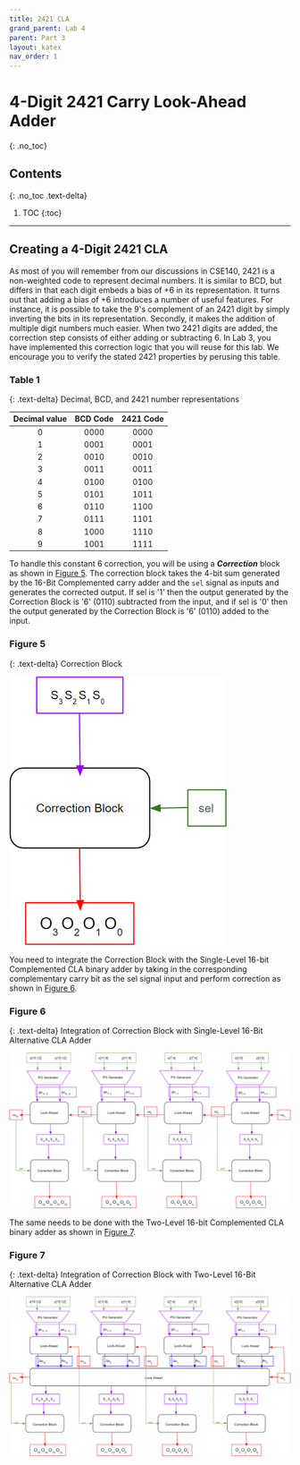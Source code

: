 ```yaml
---
title: 2421 CLA
grand_parent: Lab 4
parent: Part 3
layout: katex
nav_order: 1
---
```


# 4-Digit 2421 Carry Look-Ahead Adder
{: .no_toc}

## Contents
{: .no_toc .text-delta}

1. TOC
{:toc}

---

## Creating a 4-Digit 2421 CLA

As most of you will remember from our discussions in CSE140, 2421 is a non-weighted code to represent decimal numbers.
It is similar to BCD, but differs in that each digit embeds a bias of +6 in its representation.
It turns out that adding a bias of +6 introduces a number of useful features.
For instance, it is possible to take the 9's complement of an 2421 digit by simply inverting the bits in its representation.
Secondly, it makes the addition of multiple digit numbers much easier.
When two 2421 digits are added, the correction step consists of either adding or subtracting 6.
In Lab 3, you have implemented this correction logic that you will reuse for this lab.
We encourage you to verify the stated 2421 properties by perusing this table.

### Table 1

{: .text-delta}
Decimal, BCD, and 2421 number representations

| **Decimal value** | **BCD Code** | **2421 Code** |
|:-----------------:|:-------------:|:-------------:|
| 0                 | 0000          | 0000          |
| 1                 | 0001          | 0001          |
| 2                 | 0010          | 0010          |
| 3                 | 0011          | 0011          |
| 4                 | 0100          | 0100          |
| 5                 | 0101          | 1011          |
| 6                 | 0110          | 1100          |
| 7                 | 0111          | 1101          |
| 8                 | 1000          | 1110          |
| 9                 | 1001          | 1111          |

To handle this constant 6 correction, you will be using a ***Correction*** block as shown in [Figure 5](#figure-5).
The correction block takes the 4-bit sum generated by the 16-Bit Complemented carry adder and the `sel` signal as inputs and generates the corrected output.
If sel is '1' then the output generated by the Correction Block is '6' (0110) subtracted from the input, and if sel is '0' then the output generated by the Correction Block is '6' (0110) added to the input.

### Figure 5

{: .text-delta}
Correction Block

![](../../../assets/lab4/fig5.png)

You need to integrate the Correction Block with the Single-Level 16-bit Complemented CLA binary adder by taking in the corresponding complementary carry bit as the sel signal input and perform correction as shown in [Figure 6](#figure-6).

### Figure 6

{: .text-delta}
Integration of Correction Block with Single-Level 16-Bit Alternative CLA Adder

![](../../../assets/lab4/fig6.png)

The same needs to be done with the Two-Level 16-bit Complemented CLA binary adder as shown in [Figure 7](#figure-7).

### Figure 7

{: .text-delta}
Integration of Correction Block with Two-Level 16-Bit Alternative CLA Adder

![](../../../assets/lab4/fig7.png)
